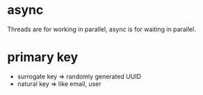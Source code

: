 # async
Threads are for working in parallel, async is for waiting in parallel.

# primary key
- surrogate key => randomly generated UUID
- natural key => like email, user
